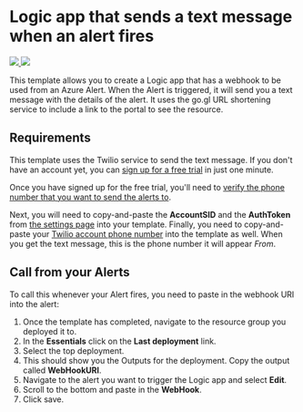 # Logic app that sends a text message when an alert fires

<a href="https://portal.azure.com/#create/Microsoft.Template/uri/https%3A%2F%2Fraw.githubusercontent.com%2FAzure%2Fazure-quickstart-templates%2Fmaster%2F201-alert-to-text-message-with-logic-app%2Fazuredeploy.json" target="_blank">
    <img src="http://azuredeploy.net/deploybutton.png"/>
</a>
<a href="http://armviz.io/#/?load=https%3A%2F%2Fraw.githubusercontent.com%2FAzure%2Fazure-quickstart-templates%2Fmaster%2F201-alert-to-text-message-with-logic-app%2Fazuredeploy.json" target="_blank">
    <img src="http://armviz.io/visualizebutton.png"/>
</a>

This template allows you to create a Logic app that has a webhook to be used from an Azure Alert. When the Alert is triggered, it will send you a text message with the details of the alert. It uses the go.gl URL shortening service to include a link to the portal to see the resource. 

## Requirements

This template uses the Twilio service to send the text message. If you don't have an account yet, you can [sign up for a free trial](https://www.twilio.com/try-twilio) in just one minute. 

Once you have signed up for the free trial, you'll need to [verify the phone number that you want to send the alerts to](https://www.twilio.com/user/account/phone-numbers/verified).

Next, you will need to copy-and-paste the  **AccountSID** and the **AuthToken** from [the settings page](https://www.twilio.com/user/account/settings) into your template.   Finally, you need to copy-and-paste your [Twilio account phone number](https://www.twilio.com/user/account/phone-numbers/incoming) into the template as well. When you get the text message, this is the phone number it will appear *From*.

## Call from your Alerts

To call this whenever your Alert fires, you need to paste in the webhook URI into the alert:

1. Once the template has completed, navigate to the resource group you deployed it to.
2. In the **Essentials** click on the **Last deployment** link. 
3. Select the top deployment.
4. This should show you the Outputs for the deployment. Copy the output called **WebHookURI**. 
5. Navigate to the alert you want to trigger the Logic app and select **Edit**.
6. Scroll to the bottom and paste in the **WebHook**. 
7. Click save.